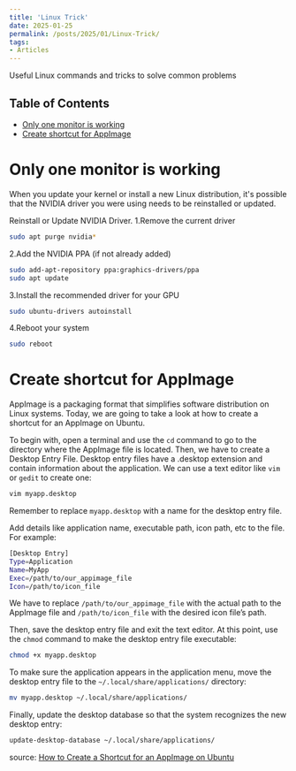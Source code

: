```yaml
---
title: 'Linux Trick'
date: 2025-01-25
permalink: /posts/2025/01/Linux-Trick/
tags:
- Articles
---
```


Useful Linux commands and tricks to solve common problems

## Table of Contents
- [Only one monitor is working](#only-one-monitor-is-working)
- [Create shortcut for AppImage](#create-shortcut-for-appimage)


# Only one monitor is working
When you update your kernel or install a new Linux distribution, it's possible that the NVIDIA driver you were using needs to be reinstalled or updated.

Reinstall or Update NVIDIA Driver.
1.Remove the current driver
```bash
sudo apt purge nvidia*
```
2.Add the NVIDIA PPA (if not already added)
```bash
sudo add-apt-repository ppa:graphics-drivers/ppa
sudo apt update
```
3.Install the recommended driver for your GPU
```bash
sudo ubuntu-drivers autoinstall
```
4.Reboot your system
```bash
sudo reboot
```

# Create shortcut for AppImage

AppImage is a packaging format that simplifies software distribution on Linux systems. Today, we are going to take a look at how to create a shortcut for an AppImage on Ubuntu.

To begin with, open a terminal and use the `cd` command to go to the directory where the AppImage file is located.
Then, we have to create a Desktop Entry File. Desktop entry files have a .desktop extension and contain information about the application. We can use a text editor like `vim` or `gedit` to create one:
```bash
vim myapp.desktop
```

Remember to replace `myapp.desktop` with a name for the desktop entry file.

Add details like application name, executable path, icon path, etc to the file.
For example:


```bash
[Desktop Entry]
Type=Application
Name=MyApp
Exec=/path/to/our_appimage_file
Icon=/path/to/icon_file
```

We have to replace `/path/to/our_appimage_file` with the actual path to the AppImage file and `/path/to/icon_file` with the desired icon file’s path.

Then, save the desktop entry file and exit the text editor.
At this point, use the `chmod` command to make the desktop entry file executable:
```bash
chmod +x myapp.desktop
```

To make sure the application appears in the application menu, move the desktop entry file to the `~/.local/share/applications/` directory:
```bash
mv myapp.desktop ~/.local/share/applications/
```

Finally, update the desktop database so that the system recognizes the new desktop entry:
```bash
update-desktop-database ~/.local/share/applications/
```
source: [How to Create a Shortcut for an AppImage on Ubuntu](https://www.linuxadictos.com/2022/01/24/how-to-create-a-shortcut-for-an-appimage-on-ubuntu/)